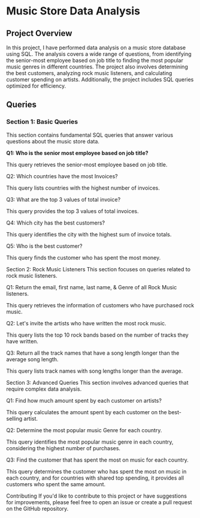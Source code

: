 <h1> Music Store Data Analysis </h1>

<h2> Project Overview </h2>
<p>
In this project, I have performed data analysis on a music store database using SQL. The analysis covers a wide range of questions, from identifying the senior-most employee based on job title to finding the most popular music genres in different countries. The project also involves determining the best customers, analyzing rock music listeners, and calculating customer spending on artists. Additionally, the project includes SQL queries optimized for efficiency.
</p>

<h2> Queries </h2>
<h3> Section 1: Basic Queries </h3>
<p>
This section contains fundamental SQL queries that answer various questions about the music store data.

<b>Q1: Who is the senior most employee based on job title?</b>

This query retrieves the senior-most employee based on job title.

Q2: Which countries have the most Invoices?

This query lists countries with the highest number of invoices.

Q3: What are the top 3 values of total invoice?

This query provides the top 3 values of total invoices.

Q4: Which city has the best customers?

This query identifies the city with the highest sum of invoice totals.

Q5: Who is the best customer?

This query finds the customer who has spent the most money.
</p>

Section 2: Rock Music Listeners
This section focuses on queries related to rock music listeners.

Q1: Return the email, first name, last name, & Genre of all Rock Music listeners.

This query retrieves the information of customers who have purchased rock music.

Q2: Let's invite the artists who have written the most rock music.

This query lists the top 10 rock bands based on the number of tracks they have written.

Q3: Return all the track names that have a song length longer than the average song length.

This query lists track names with song lengths longer than the average.

Section 3: Advanced Queries
This section involves advanced queries that require complex data analysis.

Q1: Find how much amount spent by each customer on artists?

This query calculates the amount spent by each customer on the best-selling artist.

Q2: Determine the most popular music Genre for each country.

This query identifies the most popular music genre in each country, considering the highest number of purchases.

Q3: Find the customer that has spent the most on music for each country.

This query determines the customer who has spent the most on music in each country, and for countries with shared top spending, it provides all customers who spent the same amount.

Contributing
If you'd like to contribute to this project or have suggestions for improvements, please feel free to open an issue or create a pull request on the GitHub repository.

